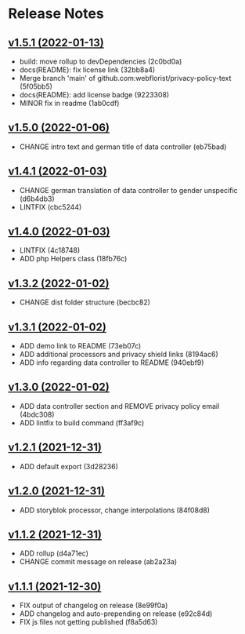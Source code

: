 # Release Notes

## [v1.5.1 (2022-01-13)](https://github.com/webflorist/privacy-policy-text/compare/v1.5.0...v1.5.1)

- build: move rollup to devDependencies (2c0bd0a)
- docs(README): fix license link (32bb8a4)
- Merge branch 'main' of github.com:webflorist/privacy-policy-text (5f05bb5)
- docs(README): add license badge (9223308)
- MINOR fix in readme (1ab0cdf)

## [v1.5.0 (2022-01-06)](https://github.com/webflorist/privacy-policy-text/compare/v1.4.1...v1.5.0)

- CHANGE intro text and german title of data controller (eb75bad)

## [v1.4.1 (2022-01-03)](https://github.com/webflorist/privacy-policy-text/compare/v1.4.0...v1.4.1)

- CHANGE german translation of data controller to gender unspecific (d6b4db3)
- LINTFIX (cbc5244)

## [v1.4.0 (2022-01-03)](https://github.com/webflorist/privacy-policy-text/compare/v1.3.2...v1.4.0)

- LINTFIX (4c18748)
- ADD php Helpers class (18fb76c)

## [v1.3.2 (2022-01-02)](https://github.com/webflorist/privacy-policy-text/compare/v1.3.1...v1.3.2)

- CHANGE dist folder structure (becbc82)

## [v1.3.1 (2022-01-02)](https://github.com/webflorist/privacy-policy-text/compare/v1.3.0...v1.3.1)

- ADD demo link to README (73eb07c)
- ADD additional processors and privacy shield links (8194ac6)
- ADD info regarding data controller to README (940ebf9)

## [v1.3.0 (2022-01-02)](https://github.com/webflorist/privacy-policy-text/compare/v1.2.1...v1.3.0)

- ADD data controller section and REMOVE privacy policy email (4bdc308)
- ADD lintfix to build command (ff3af9c)

## [v1.2.1 (2021-12-31)](https://github.com/webflorist/privacy-policy-text/compare/v1.2.0...v1.2.1)

- ADD default export (3d28236)

## [v1.2.0 (2021-12-31)](https://github.com/webflorist/privacy-policy-text/compare/v1.1.2...v1.2.0)

- ADD storyblok processor, change interpolations (84f08d8)

## [v1.1.2 (2021-12-31)](https://github.com/webflorist/privacy-policy-text/compare/v1.1.1...v1.1.2)

- ADD rollup (d4a71ec)
- CHANGE commit message on release (ab2a23a)

## [v1.1.1 (2021-12-30)](https://github.com/webflorist/privacy-policy-text/compare/v1.1.0...v1.1.1)

- FIX output of changelog on release (8e99f0a)
- ADD changelog and auto-prepending on release (e92c84d)
- FIX js files not getting published (f8a5d63)
